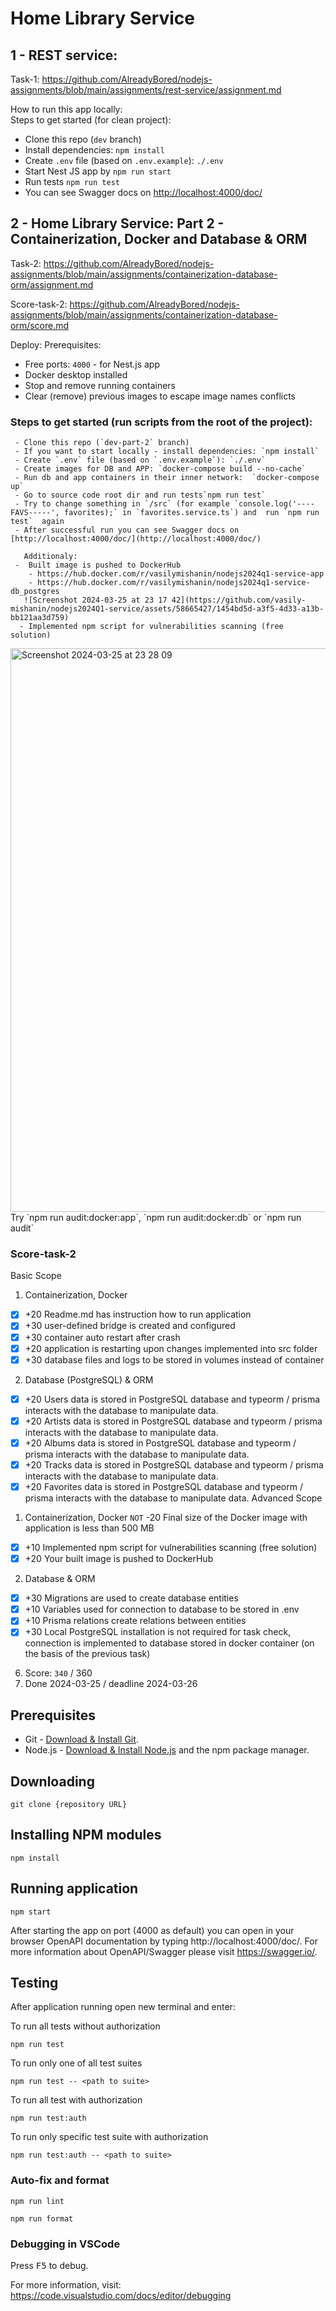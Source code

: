 # Home Library Service

## 1 - REST service:

Task-1: https://github.com/AlreadyBored/nodejs-assignments/blob/main/assignments/rest-service/assignment.md

How to run this app locally:  
 Steps to get started (for clean project):

- Clone this repo (`dev` branch)
- Install dependencies: `npm install`
- Create `.env` file (based on `.env.example`): `./.env`
- Start Nest JS app by `npm run start`
- Run tests `npm run test`
- You can see Swagger docs on [http://localhost:4000/doc/](http://localhost:4000/doc/)

## 2 - Home Library Service: Part 2 - Containerization, Docker and Database & ORM

Task-2: https://github.com/AlreadyBored/nodejs-assignments/blob/main/assignments/containerization-database-orm/assignment.md

Score-task-2: https://github.com/AlreadyBored/nodejs-assignments/blob/main/assignments/containerization-database-orm/score.md

Deploy:
Prerequisites:

- Free ports: `4000` - for Nest.js app
- Docker desktop installed
- Stop and remove running containers
- Clear (remove) previous images to escape image names conflicts

### Steps to get started (run scripts from the root of the project):

     - Clone this repo (`dev-part-2` branch)
     - If you want to start locally - install dependencies: `npm install`
     - Create `.env` file (based on `.env.example`): `./.env`
     - Create images for DB and APP: `docker-compose build --no-cache`
     - Run db and app containers in their inner network:  `docker-compose up`
     - Go to source code root dir and run tests`npm run test`
     - Try to change something in `/src` (for example `console.log('----FAVS-----', favorites);` in `favorites.service.ts`) and  run `npm run test`  again
     - After successful run you can see Swagger docs on [http://localhost:4000/doc/](http://localhost:4000/doc/)

       Additionaly:
     -  Built image is pushed to DockerHub
        - https://hub.docker.com/r/vasilymishanin/nodejs2024q1-service-app
        - https://hub.docker.com/r/vasilymishanin/nodejs2024q1-service-db_postgres
       ![Screenshot 2024-03-25 at 23 17 42](https://github.com/vasily-mishanin/nodejs2024Q1-service/assets/58665427/1454bd5d-a3f5-4d33-a13b-bb121aa3d759)
      - Implemented npm script for vulnerabilities scanning (free solution)

<img width="902" alt="Screenshot 2024-03-25 at 23 28 09" src="https://github.com/vasily-mishanin/nodejs2024Q1-service/assets/58665427/3ff0f5f8-1c37-441d-8b7a-0df919daa7a0">  
       Try  `npm run audit:docker:app`, `npm run audit:docker:db` or `npm run audit`

### Score-task-2

Basic Scope

1. Containerization, Docker

- [x] +20 Readme.md has instruction how to run application
- [x] +30 user-defined bridge is created and configured
- [x] +30 container auto restart after crash
- [x] +20 application is restarting upon changes implemented into src folder
- [x] +30 database files and logs to be stored in volumes instead of container

2. Database (PostgreSQL) & ORM

- [x] +20 Users data is stored in PostgreSQL database and typeorm / prisma interacts with the database to manipulate data.
- [x] +20 Artists data is stored in PostgreSQL database and typeorm / prisma interacts with the database to manipulate data.
- [x] +20 Albums data is stored in PostgreSQL database and typeorm / prisma interacts with the database to manipulate data.
- [x] +20 Tracks data is stored in PostgreSQL database and typeorm / prisma interacts with the database to manipulate data.
- [x] +20 Favorites data is stored in PostgreSQL database and typeorm / prisma interacts with the database to manipulate data.
      Advanced Scope

1. Containerization, Docker
   `NOT` -20 Final size of the Docker image with application is less than 500 MB

- [x] +10 Implemented npm script for vulnerabilities scanning (free solution)
- [x] +20 Your built image is pushed to DockerHub

2. Database & ORM

- [x] +30 Migrations are used to create database entities
- [x] +10 Variables used for connection to database to be stored in .env
- [x] +10 Prisma relations create relations between entities
- [x] +30 Local PostgreSQL installation is not required for task check, connection is implemented to database stored in docker container (on the basis of the previous task)

6.  Score: `340` / 360
7.  Done 2024-03-25 / deadline 2024-03-26

## Prerequisites

- Git - [Download & Install Git](https://git-scm.com/downloads).
- Node.js - [Download & Install Node.js](https://nodejs.org/en/download/) and the npm package manager.

## Downloading

```
git clone {repository URL}
```

## Installing NPM modules

```
npm install
```

## Running application

```
npm start
```

After starting the app on port (4000 as default) you can open
in your browser OpenAPI documentation by typing http://localhost:4000/doc/.
For more information about OpenAPI/Swagger please visit https://swagger.io/.

## Testing

After application running open new terminal and enter:

To run all tests without authorization

```
npm run test
```

To run only one of all test suites

```
npm run test -- <path to suite>
```

To run all test with authorization

```
npm run test:auth
```

To run only specific test suite with authorization

```
npm run test:auth -- <path to suite>
```

### Auto-fix and format

```
npm run lint
```

```
npm run format
```

### Debugging in VSCode

Press <kbd>F5</kbd> to debug.

For more information, visit: https://code.visualstudio.com/docs/editor/debugging
